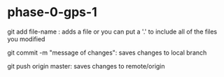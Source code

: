 # phase-0-gps-1
git add file-name : adds a file  or you can put a '.' to include all of the files you modified

git commit -m "message of changes": saves changes to local branch

git push origin master: saves changes to remote/origin 